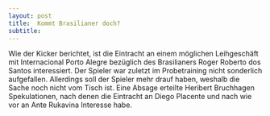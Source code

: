 ```yaml
---
layout: post
title:  Kommt Brasilianer doch?
subtitle:  
---
```


Wie der Kicker berichtet, ist die Eintracht an einem möglichen Leihgeschäft mit Internacional Porto Alegre bezüglich des Brasilianers Roger Roberto dos Santos interessiert. Der Spieler war zuletzt im Probetraining nicht sonderlich aufgefallen. Allerdings soll der Spieler mehr drauf haben, weshalb die Sache noch nicht vom Tisch ist. Eine Absage erteilte Heribert Bruchhagen Spekulationen, nach denen die Eintracht an Diego Placente und nach wie vor an Ante Rukavina Interesse habe.


